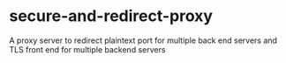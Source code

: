 # secure-and-redirect-proxy
A proxy server to redirect plaintext port for multiple back end servers and TLS front end for multiple backend servers
